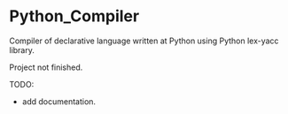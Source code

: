 # Python_Compiler
Compiler of declarative language written at Python using Python lex-yacc library.

Project not finished.

TODO:
+ add documentation.
